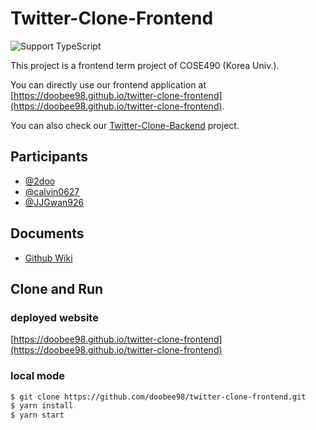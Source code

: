 # Twitter-Clone-Frontend
![Support TypeScript](https://img.shields.io/static/v1.svg?label=&message=TypeScript&color=294E80&style=flat-square&logo=typescript)


This project is a frontend term project of COSE490 (Korea Univ.).

You can directly use our frontend application at [https://doobee98.github.io/twitter-clone-frontend](https://doobee98.github.io/twitter-clone-frontend).

You can also check our [Twitter-Clone-Backend](https://github.com/doobee98/twitter-clone-backend) project.

## Participants
* [@2doo](https://github.com/doobee98)
* [@calvin0627](https://github.com/calvin0627)
* [@JJGwan926](https://github.com/JJGwan926)

## Documents

* [Github Wiki](https://github.com/doobee98/twitter-clone-frontend/wiki)

## Clone and Run

### deployed website

[https://doobee98.github.io/twitter-clone-frontend](https://doobee98.github.io/twitter-clone-frontend)

### local mode
```bash
$ git clone https://github.com/doobee98/twitter-clone-frontend.git
$ yarn install
$ yarn start
```
